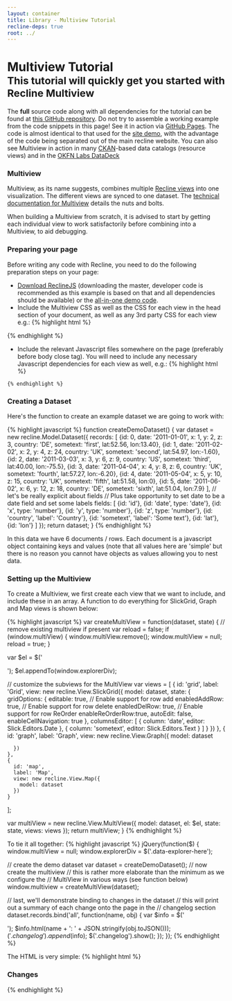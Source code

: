 ```yaml
---
layout: container
title: Library - Multiview Tutorial
recline-deps: true
root: ../
---
```


<div class="page-header">
  <h1>
    Multiview Tutorial
    <br />
    <small>This tutorial will quickly get you started with Recline Multiview</small>
  </h1>
</div>

<div class="alert alert-info">
The <strong>full</strong> source code along with all dependencies for the tutorial can be found at <a href="https://github.com/mattfullerton/recline-view-multiview-demo">this GitHub repository</a>. Do not try to assemble a working example from the code snippets in this page! See it in action via <a href="http://mattfullerton.github.io/recline-view-multiview-demo/">GitHub Pages</a>.
 The code is almost identical to that used for the <a href="../demos/multiview/">site demo</a>, with the advantage of the code being separated out of the main recline website. You can also see Multiview in action in many <a href="http://www.ckan.org">CKAN</a>-based data catalogs (resource views) and in the <a href="http://explorer.okfnlabs.org">OKFN Labs DataDeck</a></div>

### Multiview

Multiview, as its name suggests, combines multiple [Recline views](views.html) into one visualization. The different views are synced to one dataset. The [technical documentation for Multiview](src/view.multiview.html) details the nuts and bolts.

When building a Multiview from scratch, it is advised to start by getting each individual view to work satisfactorily before combining into a Multiview, to aid debugging.

### Preparing your page

Before writing any code with Recline, you need to do the following preparation steps on your page:

* [Download ReclineJS]({{page.root}}download.html) (downloading the master, developer code is recommended as this example is based on that and all dependencies should be available) or the <a href="https://github.com/mattfullerton/recline-view-multiview-demo/archive/gh-pages.zip">all-in-one demo code</a>.
* Include the Multiview CSS as well as the CSS for each view in the head section of your document, as well as any 3rd party CSS for each view e.g.:
    {% highlight html %}
<!-- you do not have to use bootstrap but we use it by default -->
<link rel="stylesheet" href="vendor/bootstrap/3.2.0/css/bootstrap.css">
<!-- vendor css -->
<link href="vendor/leaflet/0.7.3/leaflet.css" rel="stylesheet">
<link href="vendor/leaflet.markercluster/MarkerCluster.css" rel="stylesheet">
<link href="vendor/leaflet.markercluster/MarkerCluster.Default.css" rel=
  "stylesheet">
<link rel="stylesheet" href="vendor/slickgrid/2.2/slick.grid.css">

<!-- recline css -->
<link href="css/map.css" rel="stylesheet">

<link href="css/multiview.css" rel="stylesheet">
<link href="css/slickgrid.css"rel="stylesheet">
<link href="css/flot.css" rel="stylesheet">
    {% endhighlight %}

* Include the relevant Javascript files somewhere on the page (preferably before body close tag). You will need to include any necessary Javascript dependencies for each view as well, e.g.:
    {% highlight html %}
<!-- Vendor JS - general dependencies -->
<script src="vendor/jquery/1.7.1/jquery.js" type="text/javascript"></script>
<script src="vendor/underscore/1.4.4/underscore.js" type="text/javascript"></script>
<script src="vendor/backbone/1.0.0/backbone.js" type="text/javascript"></script>
<script src="vendor/mustache/0.5.0-dev/mustache.js" type="text/javascript"></script>
<script src="vendor/bootstrap/3.2.0/js/bootstrap.js" type="text/javascript"></script>

<!-- Vendor JS - view dependencies -->
<script src="vendor/leaflet/0.4.4/leaflet.js" type="text/javascript"></script>
<script src="vendor/leaflet.markercluster/leaflet.markercluster.js" type="text/javascript"></script>
<script type="text/javascript" src="vendor/flot/jquery.flot.js"></script>
<script type="text/javascript" src="vendor/flot/jquery.flot.time.js"></script>
<script type="text/javascript" src="vendor/moment/2.0.0/moment.js"></script>
<script type="text/javascript" src="vendor/slickgrid/2.2/jquery-ui-1.8.16.custom.min.js"></script>
<script src="vendor/slickgrid/2.2/jquery.event.drag-2.2.js"></script>
<script src="vendor/slickgrid/2.2/jquery.event.drop-2.2.js"></script>
<script type="text/javascript" src="vendor/slickgrid/2.2/slick.core.js"></script>
<script type="text/javascript" src="vendor/slickgrid/2.2/slick.formatters.js"></script>
<script type="text/javascript" src="vendor/slickgrid/2.2/slick.editors.js"></script>
<script type="text/javascript" src="vendor/slickgrid/2.2/slick.grid.js"></script>
<script type="text/javascript" src="vendor/slickgrid/2.2/plugins/slick.rowselectionmodel.js"></script>
<script type="text/javascript" src="vendor/slickgrid/2.2/plugins/slick.rowmovemanager.js"></script>

<!-- Recline JS (combined distribution, all views) -->
<script src="dist/recline.js" type="text/javascript"></script>
    {% endhighlight %}

### Creating a Dataset

Here's the function to create an example dataset we are going to work with:

{% highlight javascript %}
function createDemoDataset() {
  var dataset = new recline.Model.Dataset({
    records: [
      {id: 0, date: '2011-01-01', x: 1, y: 2, z: 3, country: 'DE', sometext: 'first', lat:52.56, lon:13.40},
      {id: 1, date: '2011-02-02', x: 2, y: 4, z: 24, country: 'UK', sometext: 'second', lat:54.97, lon:-1.60},
      {id: 2, date: '2011-03-03', x: 3, y: 6, z: 9, country: 'US', sometext: 'third', lat:40.00, lon:-75.5},
      {id: 3, date: '2011-04-04', x: 4, y: 8, z: 6, country: 'UK', sometext: 'fourth', lat:57.27, lon:-6.20},
      {id: 4, date: '2011-05-04', x: 5, y: 10, z: 15, country: 'UK', sometext: 'fifth', lat:51.58, lon:0},
      {id: 5, date: '2011-06-02', x: 6, y: 12, z: 18, country: 'DE', sometext: 'sixth', lat:51.04, lon:7.9}
    ],
    // let's be really explicit about fields
    // Plus take opportunity to set date to be a date field and set some labels
    fields: [
      {id: 'id'},
      {id: 'date', type: 'date'},
      {id: 'x', type: 'number'},
      {id: 'y', type: 'number'},
      {id: 'z', type: 'number'},
      {id: 'country', 'label': 'Country'},
      {id: 'sometext', 'label': 'Some text'},
      {id: 'lat'},
      {id: 'lon'}
    ]
  });
  return dataset;
}
{% endhighlight %}

In this data we have 6 documents / rows. Each document is a javascript object
containing keys and values (note that all values here are 'simple' but there is
no reason you cannot have objects as values allowing you to nest data.

### Setting up the Multiview

To create a Multiview, we first create each view that we want to include, and include these in an array. A function to do everything for SlickGrid, Graph and Map views is shown below:

{% highlight javascript %}
var createMultiView = function(dataset, state) {
  // remove existing multiview if present
  var reload = false;
  if (window.multiView) {
    window.multiView.remove();
    window.multiView = null;
    reload = true;
  }

  var $el = $('<div />');
  $el.appendTo(window.explorerDiv);

  // customize the subviews for the MultiView
  var views = [
    {
      id: 'grid',
      label: 'Grid',
      view: new recline.View.SlickGrid({
        model: dataset,
        state: {
          gridOptions: {
            editable: true,
            // Enable support for row add
            enabledAddRow: true,
            // Enable support for row delete
            enabledDelRow: true,
            // Enable support for row ReOrder
            enableReOrderRow:true,
            autoEdit: false,
            enableCellNavigation: true
          },
          columnsEditor: [
            { column: 'date', editor: Slick.Editors.Date },
            { column: 'sometext', editor: Slick.Editors.Text }
          ]
        }
      })
    },
    {
      id: 'graph',
      label: 'Graph',
      view: new recline.View.Graph({
        model: dataset

      })
    },
    {
      id: 'map',
      label: 'Map',
      view: new recline.View.Map({
        model: dataset
      })
    }
  ];

  var multiView = new recline.View.MultiView({
    model: dataset,
    el: $el,
    state: state,
    views: views
  });
  return multiView;
}
{% endhighlight %}

To tie it all together:
{% highlight javascript %}
jQuery(function($) {
  window.multiView = null;
  window.explorerDiv = $('.data-explorer-here');

  // create the demo dataset
  var dataset = createDemoDataset();
  // now create the multiview
  // this is rather more elaborate than the minimum as we configure the
  // MultiView in various ways (see function below)
  window.multiview = createMultiView(dataset);

  // last, we'll demonstrate binding to changes in the dataset
  // this will print out a summary of each change onto the page in the
  // changelog section
  dataset.records.bind('all', function(name, obj) {
    var $info = $('<div />');
    $info.html(name + ': ' + JSON.stringify(obj.toJSON()));
    $('.changelog').append($info);
    $('.changelog').show();
  });
});
{% endhighlight %}

The HTML is very simple:
{% highlight html %}
<div class="container">
  <style type="text/css">
    .recline-slickgrid {
      height: 300px;
    }

    .changelog {
      display: none;
      border-bottom: 1px solid #ccc;
      margin-bottom: 10px;
    }
  </style>

  <div class="changelog">
    <h3>Changes</h3>
  </div>

  <div class="data-explorer-here"></div>
  <div style="clear: both;"></div>
</div>
{% endhighlight %}
